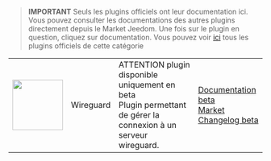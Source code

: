 
>**IMPORTANT**
>Seuls les plugins officiels ont leur documentation ici. Vous pouvez consulter les documentations des autres plugins directement depuis le Market Jeedom. Une fois sur le plugin en question, cliquez sur documentation.
>Vous pouvez voir [ici](https://market.jeedom.com/index.php?v=d&p=market&type=plugin&categorie=wireguard) tous les plugins officiels de cette catégorie


| | | | |
|--- | --- | --- | ---|
|<img src="./beta/._icon.png" class="pluginLogo" width="100" />|Wireguard|ATTENTION plugin disponible uniquement en beta<br/>Plugin permettant de gérer la connexion à un serveur wireguard.|[Documentation beta](./beta/index.md)<br/>[Market](https://market.jeedom.com/index.php?v=d&p=market_display&id=4222)<br/>[Changelog beta](./beta/changelog.md)|
